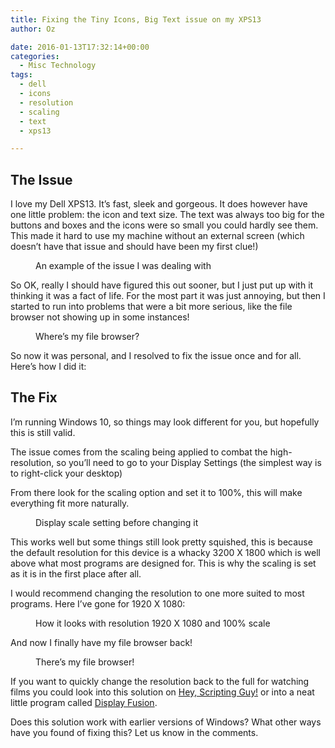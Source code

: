```yaml
---
title: Fixing the Tiny Icons, Big Text issue on my XPS13
author: Oz

date: 2016-01-13T17:32:14+00:00
categories:
  - Misc Technology
tags:
  - dell
  - icons
  - resolution
  - scaling
  - text
  - xps13

---
```

## The Issue

I love my Dell XPS13. It&#8217;s fast, sleek and gorgeous. It does however have one little problem: the icon and text size. The text was always too big for the buttons and boxes and the icons were so small you could hardly see them. This made it hard to use my machine without an external screen (which doesn&#8217;t have that issue and should have been my first clue!)<figure id="attachment_61507" style="width: 2062px" class="wp-caption aligncenter">

<a href="../img/Example-of-the-text-and-icon-size-issue_x2xtxn.png" alt="Example of the text and icon size issue" width="2062" height="982" /></a><figcaption class="wp-caption-text">An example of the issue I was dealing with</figcaption></figure> 

<!--more-->

So OK, really I should have figured this out sooner, but I just put up with it thinking it was a fact of life. For the most part it was just annoying, but then I started to run into problems that were a bit more serious, like the file browser not showing up in some instances!<figure id="attachment_61508" style="width: 1387px" class="wp-caption aligncenter">

<a href="../img/Wheres-my-file-browser_sbwfb8.png" alt="An example of the missing file browser" width="1387" height="970" /></a><figcaption class="wp-caption-text">Where&#8217;s my file browser?</figcaption></figure> 

So now it was personal, and I resolved to fix the issue once and for all. Here&#8217;s how I did it:

## The Fix

I&#8217;m running Windows 10, so things may look different for you, but hopefully this is still valid.

The issue comes from the&nbsp;scaling being applied to combat the high-resolution, so you&#8217;ll need to go to your Display Settings (the simplest way is to right-click your desktop)

From there look for the scaling option and set it to 100%, this will make everything fit more naturally.<figure id="attachment_61509" style="width: 2125px" class="wp-caption aligncenter">

<a href="../img/Display-scale-setting-before_usjqjg.png" alt="The display scale settings" width="2125" height="1489" /></a><figcaption class="wp-caption-text">Display scale setting before changing it</figcaption></figure> 

This works well but some things still look pretty squished, this is because the default resolution for this device is a whacky&nbsp;3200 X 1800 which is well above what most programs are designed for. This is why the scaling is set as it is in the first place after all.

I would recommend changing the resolution to one more suited to most programs. Here I&#8217;ve gone for 1920 X 1080:<figure id="attachment_61510" style="width: 1034px" class="wp-caption aligncenter">

<a href="../img/Sacrificing-the-resolution_xmmdua.png" alt="An example with the adjusted settings" width="1034" height="636" /></a><figcaption class="wp-caption-text">How it looks with resolution 1920 X 1080 and 100% scale</figcaption></figure> 

And now I finally have my file browser back!<figure id="attachment_61511" style="width: 709px" class="wp-caption aligncenter">

<a href="../img/Theres-my-file-browser_e6xsp9.png" alt="The file browser restored" width="709" height="519" /></a><figcaption class="wp-caption-text">There&#8217;s my file browser!</figcaption></figure> 

If you want to&nbsp;quickly change the resolution back to the full for watching films you could look into this solution on&nbsp;<a href="http://blogs.technet.com/b/heyscriptingguy/archive/2010/07/07/hey-scripting-guy-how-can-i-change-my-desktop-monitor-resolution-via-windows-powershell.aspx" target="_blank">Hey, Scripting Guy!</a>&nbsp;or into a neat little program called&nbsp;<a href="https://www.displayfusion.com/" target="_blank">Display Fusion</a>.

Does this solution work with earlier versions of Windows? What other ways have you found of fixing this? Let us know in the comments.